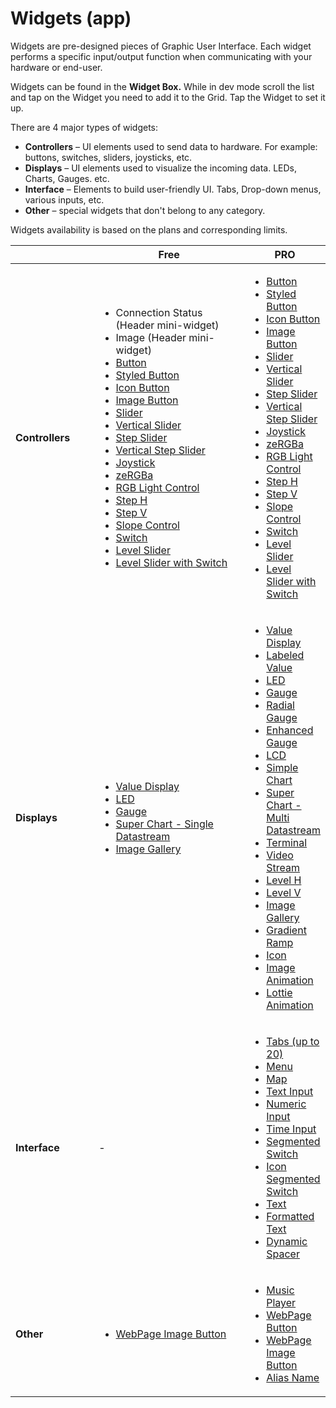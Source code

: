 # Widgets (app)

Widgets are pre-designed pieces of Graphic User Interface. Each widget performs a specific input/output function when communicating with your hardware or end-user.

Widgets can be found in the **Widget Box.** While in dev mode scroll the list and tap on the Widget you need to add it to the Grid. Tap the Widget to set it up.

There are 4 major types of widgets:

* **Controllers** – UI elements used to send data to hardware. For example: buttons, switches, sliders, joysticks, etc.
* **Displays** – UI elements used to visualize the incoming data. LEDs, Charts, Gauges. etc.
* **Interface** – Elements to build user-friendly UI. Tabs, Drop-down menus, various inputs, etc.
* **Other** – special widgets that don't belong to any category.

Widgets availability is based on the plans and corresponding limits.

<table><thead><tr><th width="136"></th><th width="293">Free</th><th>PRO</th></tr></thead><tbody><tr><td><strong>Controllers</strong></td><td><p></p><ul><li>Connection Status (Header mini-widget)</li><li>Image (Header mini-widget)</li><li><a href="https://docs.blynk.io/en/blynk.apps/widgets-controllers/button">Button</a></li><li><a href="https://docs.blynk.io/en/blynk.apps/widgets-controllers/styled-button">Styled Button</a></li><li><a href="https://docs.blynk.io/en/blynk.apps/widgets-controllers/icon-button">Icon Button</a></li><li><a href="https://docs.blynk.io/en/blynk.apps/widgets-controllers/image-button">Image Button</a></li><li><a href="https://docs.blynk.io/en/blynk.apps/widgets-controllers/slider">Slider</a></li><li><a href="https://docs.blynk.io/en/blynk.apps/widgets-controllers/vertical-slider">Vertical Slider</a></li><li><a href="https://docs.blynk.io/en/blynk.apps/widgets-controllers/step-slider">Step Slider</a></li><li><a href="https://docs.blynk.io/en/blynk.apps/widgets-controllers/vertical-step-slider">Vertical Step Slider</a></li><li><a href="https://docs.blynk.io/en/blynk.apps/widgets-controllers/joystick">Joystick</a></li><li><a href="https://docs.blynk.io/en/blynk.apps/widgets-controllers/zergba">zeRGBa</a></li><li><a href="https://docs.blynk.io/en/blynk.apps/widgets-controllers/rgb-light-control">RGB Light Control</a></li><li><a href="https://docs.blynk.io/en/blynk.apps/widgets-controllers/step-h">Step H</a></li><li><a href="https://docs.blynk.io/en/blynk.apps/widgets-controllers/step-v">Step V</a></li><li><a href="https://docs.blynk.io/en/blynk.apps/widgets-controllers/slope-control">Slope Control</a></li><li><a href="https://docs.blynk.io/en/blynk.apps/widgets-controllers/switch">Switch</a></li><li><a href="https://docs.blynk.io/en/blynk.apps/widgets-controllers/level-slider">Level Slider</a></li><li><a href="https://docs.blynk.io/en/blynk.apps/widgets-controllers/level-slider-with-switch">Level Slider with Switch</a></li></ul></td><td><p></p><ul><li><a href="https://docs.blynk.io/en/blynk.apps/widgets-controllers/button">Button</a></li><li><a href="https://docs.blynk.io/en/blynk.apps/widgets-controllers/styled-button">Styled Button</a></li><li><a href="https://docs.blynk.io/en/blynk.apps/widgets-controllers/icon-button">Icon Button</a></li><li><a href="https://docs.blynk.io/en/blynk.apps/widgets-controllers/image-button">Image Button</a></li><li><a href="https://docs.blynk.io/en/blynk.apps/widgets-controllers/slider">Slider</a></li><li><a href="https://docs.blynk.io/en/blynk.apps/widgets-controllers/vertical-slider">Vertical Slider</a></li><li><a href="https://docs.blynk.io/en/blynk.apps/widgets-controllers/step-slider">Step Slider</a></li><li><a href="https://docs.blynk.io/en/blynk.apps/widgets-controllers/vertical-step-slider">Vertical Step Slider</a></li><li><a href="https://docs.blynk.io/en/blynk.apps/widgets-controllers/joystick">Joystick</a></li><li><a href="https://docs.blynk.io/en/blynk.apps/widgets-controllers/zergba">zeRGBa</a></li><li><a href="https://docs.blynk.io/en/blynk.apps/widgets-controllers/rgb-light-control">RGB Light Control</a></li><li><a href="https://docs.blynk.io/en/blynk.apps/widgets-controllers/step-h">Step H</a></li><li><a href="https://docs.blynk.io/en/blynk.apps/widgets-controllers/step-v">Step V</a></li><li><a href="https://docs.blynk.io/en/blynk.apps/widgets-controllers/slope-control">Slope Control</a></li><li><a href="https://docs.blynk.io/en/blynk.apps/widgets-controllers/switch">Switch</a></li><li><a href="https://docs.blynk.io/en/blynk.apps/widgets-controllers/level-slider">Level Slider</a></li><li><a href="https://docs.blynk.io/en/blynk.apps/widgets-controllers/level-slider-with-switch">Level Slider with Switch</a></li></ul></td></tr><tr><td><strong>Displays</strong></td><td><p></p><ul><li><a href="https://docs.blynk.io/en/blynk.apps/widgets-displays/value-display">Value Display</a></li><li><a href="https://docs.blynk.io/en/blynk.apps/widgets-displays/led">LED</a></li><li><a href="https://docs.blynk.io/en/blynk.apps/widgets-displays/gauge">Gauge</a></li><li><a href="https://docs.blynk.io/en/blynk.apps/widgets-displays/superchart">Super Chart - Single Datastream</a></li><li><a href="https://docs.blynk.io/en/blynk.apps/widgets-displays/image-gallery">Image Gallery</a></li></ul></td><td><p></p><ul><li><a href="https://docs.blynk.io/en/blynk.apps/widgets-displays/value-display">Value Display</a></li><li><a href="https://docs.blynk.io/en/blynk.apps/widgets-displays/labeled-value">Labeled Value</a></li><li><a href="https://docs.blynk.io/en/blynk.apps/widgets-displays/led">LED</a></li><li><a href="https://docs.blynk.io/en/blynk.apps/widgets-displays/gauge">Gauge</a></li><li><a href="https://docs.blynk.io/en/blynk.apps/widgets-displays/radial-gauge">Radial Gauge</a></li><li><a href="https://docs.blynk.io/en/blynk.apps/widgets-displays/enhanced-gauge">Enhanced Gauge</a></li><li><a href="https://docs.blynk.io/en/blynk.apps/widgets-displays/lcd">LCD</a></li><li><a href="https://docs.blynk.io/en/blynk.apps/widgets-displays/simple-chart">Simple Chart</a></li><li><a href="https://docs.blynk.io/en/blynk.apps/widgets-displays/superchart">Super Chart - Multi Datastream</a></li><li><a href="https://docs.blynk.io/en/blynk.apps/widgets-displays/terminal">Terminal</a></li><li><a href="https://docs.blynk.io/en/blynk.apps/widgets-displays/video-stream">Video Stream</a></li><li><a href="https://docs.blynk.io/en/blynk.apps/widgets-displays/level-h">Level H</a></li><li><a href="https://docs.blynk.io/en/blynk.apps/widgets-displays/level-v">Level V</a></li><li><a href="https://docs.blynk.io/en/blynk.apps/widgets-displays/image-gallery">Image Gallery</a></li><li><a href="https://docs.blynk.io/en/blynk.apps/widgets-displays/gradient-ramp">Gradient Ramp</a></li><li><a href="https://docs.blynk.io/en/blynk.apps/widgets-displays/icon">Icon</a></li><li><a href="https://docs.blynk.io/en/blynk.apps/widgets-displays/image-animation">Image Animation</a></li><li><a href="https://docs.blynk.io/en/blynk.apps/widgets-displays/lottie-animation">Lottie Animation</a></li></ul></td></tr><tr><td><strong>Interface</strong></td><td>-</td><td><p></p><ul><li><a href="https://docs.blynk.io/en/blynk.apps/widgets-interface/tabs">Tabs (up to 20)</a></li><li><a href="https://docs.blynk.io/en/blynk.apps/widgets-interface/menu">Menu</a></li><li><a href="https://docs.blynk.io/en/blynk.apps/widgets-interface/map">Map</a></li><li><a href="https://docs.blynk.io/en/blynk.apps/widgets-interface/text-input">Text Input</a></li><li><a href="https://docs.blynk.io/en/blynk.apps/widgets-interface/numeric-input">Numeric Input</a></li><li><a href="https://docs.blynk.io/en/blynk.apps/widgets-interface/time-input">Time Input</a></li><li><a href="https://docs.blynk.io/en/blynk.apps/widgets-interface/segmented-switch">Segmented Switch</a></li><li><a href="https://docs.blynk.io/en/blynk.apps/widgets-interface/icon-segmented-switch">Icon Segmented Switch</a></li><li><a href="https://docs.blynk.io/en/blynk.apps/widgets-interface/text">Text</a></li><li><a href="https://docs.blynk.io/en/blynk.apps/widgets-interface/formatted-text">Formatted Text</a></li><li><a href="https://docs.blynk.io/en/blynk.apps/widgets-interface/dynamic-spacer">Dynamic Spacer</a></li></ul></td></tr><tr><td><strong>Other</strong></td><td><p></p><ul><li><a href="https://docs.blynk.io/en/blynk.apps/widgets-other/webpage-image-button">WebPage Image Button</a></li></ul></td><td><p></p><ul><li><a href="https://docs.blynk.io/en/blynk.apps/widgets-other/music-player">Music Player</a></li><li><a href="https://docs.blynk.io/en/blynk.apps/widgets-other/webpage-button">WebPage Button</a></li><li><a href="https://docs.blynk.io/en/blynk.apps/widgets-other/webpage-image-button">WebPage Image Button</a></li><li><a href="https://docs.blynk.io/en/blynk.apps/widgets-other/alias-name">Alias Name</a></li></ul></td></tr></tbody></table>
